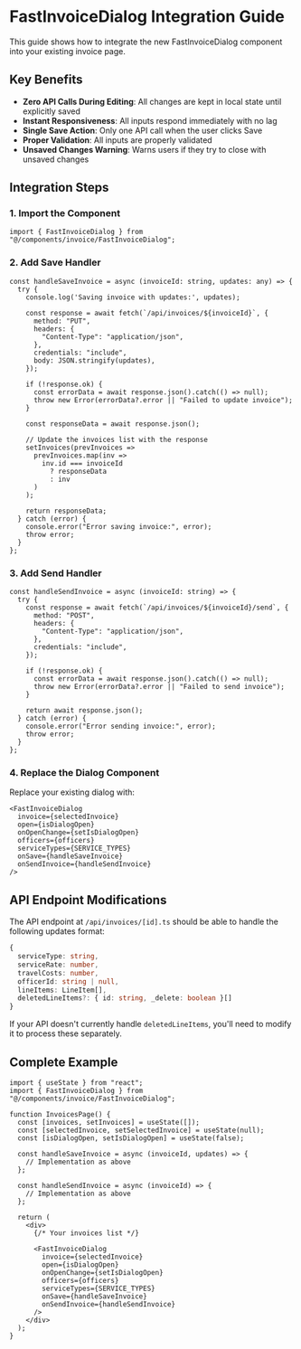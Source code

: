# FastInvoiceDialog Integration Guide

This guide shows how to integrate the new FastInvoiceDialog component into your existing invoice page.

## Key Benefits

- **Zero API Calls During Editing**: All changes are kept in local state until explicitly saved
- **Instant Responsiveness**: All inputs respond immediately with no lag
- **Single Save Action**: Only one API call when the user clicks Save
- **Proper Validation**: All inputs are properly validated
- **Unsaved Changes Warning**: Warns users if they try to close with unsaved changes

## Integration Steps

### 1. Import the Component

```tsx
import { FastInvoiceDialog } from "@/components/invoice/FastInvoiceDialog";
```

### 2. Add Save Handler

```tsx
const handleSaveInvoice = async (invoiceId: string, updates: any) => {
  try {
    console.log('Saving invoice with updates:', updates);
    
    const response = await fetch(`/api/invoices/${invoiceId}`, {
      method: "PUT",
      headers: {
        "Content-Type": "application/json",
      },
      credentials: "include",
      body: JSON.stringify(updates),
    });
    
    if (!response.ok) {
      const errorData = await response.json().catch(() => null);
      throw new Error(errorData?.error || "Failed to update invoice");
    }
    
    const responseData = await response.json();
    
    // Update the invoices list with the response
    setInvoices(prevInvoices => 
      prevInvoices.map(inv => 
        inv.id === invoiceId 
          ? responseData
          : inv
      )
    );
    
    return responseData;
  } catch (error) {
    console.error("Error saving invoice:", error);
    throw error;
  }
};
```

### 3. Add Send Handler

```tsx
const handleSendInvoice = async (invoiceId: string) => {
  try {
    const response = await fetch(`/api/invoices/${invoiceId}/send`, {
      method: "POST",
      headers: {
        "Content-Type": "application/json",
      },
      credentials: "include",
    });
    
    if (!response.ok) {
      const errorData = await response.json().catch(() => null);
      throw new Error(errorData?.error || "Failed to send invoice");
    }
    
    return await response.json();
  } catch (error) {
    console.error("Error sending invoice:", error);
    throw error;
  }
};
```

### 4. Replace the Dialog Component

Replace your existing dialog with:

```tsx
<FastInvoiceDialog
  invoice={selectedInvoice}
  open={isDialogOpen}
  onOpenChange={setIsDialogOpen}
  officers={officers}
  serviceTypes={SERVICE_TYPES}
  onSave={handleSaveInvoice}
  onSendInvoice={handleSendInvoice}
/>
```

## API Endpoint Modifications

The API endpoint at `/api/invoices/[id].ts` should be able to handle the following updates format:

```typescript
{
  serviceType: string,
  serviceRate: number,
  travelCosts: number,
  officerId: string | null,
  lineItems: LineItem[],
  deletedLineItems?: { id: string, _delete: boolean }[]
}
```

If your API doesn't currently handle `deletedLineItems`, you'll need to modify it to process these separately.

## Complete Example

```tsx
import { useState } from "react";
import { FastInvoiceDialog } from "@/components/invoice/FastInvoiceDialog";

function InvoicesPage() {
  const [invoices, setInvoices] = useState([]);
  const [selectedInvoice, setSelectedInvoice] = useState(null);
  const [isDialogOpen, setIsDialogOpen] = useState(false);
  
  const handleSaveInvoice = async (invoiceId, updates) => {
    // Implementation as above
  };
  
  const handleSendInvoice = async (invoiceId) => {
    // Implementation as above
  };
  
  return (
    <div>
      {/* Your invoices list */}
      
      <FastInvoiceDialog
        invoice={selectedInvoice}
        open={isDialogOpen}
        onOpenChange={setIsDialogOpen}
        officers={officers}
        serviceTypes={SERVICE_TYPES}
        onSave={handleSaveInvoice}
        onSendInvoice={handleSendInvoice}
      />
    </div>
  );
}
```
